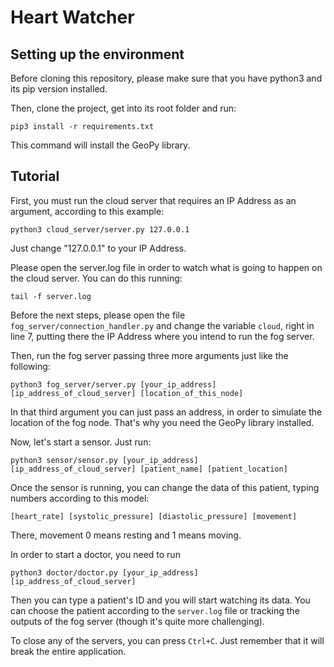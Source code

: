 # Heart Watcher

## Setting up the environment

Before cloning this repository, please make sure that you have python3 and its pip version installed.

Then, clone the project, get into its root folder and run:

	pip3 install -r requirements.txt

This command will install the GeoPy library.

## Tutorial 

First, you must run the cloud server that requires an IP Address as an argument, according to this example: 
	
	python3 cloud_server/server.py 127.0.0.1

Just change "127.0.0.1" to your IP Address.

Please open the server.log file in order to watch what is going to happen on the cloud server. You can do this running: 
	
	tail -f server.log
	
Before the next steps, please open the file `fog_server/connection_handler.py` and change the variable `cloud`, right in line 7, putting there the IP Address where you intend to run the fog server.

Then, run the fog server passing three more arguments just like the following:

	python3 fog_server/server.py [your_ip_address] [ip_address_of_cloud_server] [location_of_this_node]
	
In that third argument you can just pass an address, in order to simulate the location of the fog node. That's why you need the GeoPy library installed.

Now, let's start a sensor. Just run:

	python3 sensor/sensor.py [your_ip_address] [ip_address_of_cloud_server] [patient_name] [patient_location]
	
Once the sensor is running, you can change the data of this patient, typing numbers according to this model: 

	[heart_rate] [systolic_pressure] [diastolic_pressure] [movement]
	
There, movement 0 means resting and 1 means moving.

In order to start a doctor, you need to run 

	python3 doctor/doctor.py [your_ip_address] [ip_address_of_cloud_server]
	
Then you can type a patient's ID and you will start watching its data. You can choose the patient according to the `server.log` file or tracking the outputs of the fog server (though it's quite more challenging).

To close any of the servers, you can press `Ctrl+C`. Just remember that it will break the entire application.
